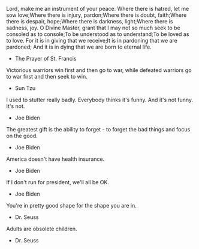 Lord, make me an instrument of your peace. Where there is hatred, let me sow love;Where there is injury, pardon;Where there is doubt, faith;Where there is despair, hope;Where there is darkness, light;Where there is sadness, joy. O Divine Master, grant that I may not so much seek to be consoled as to console;To be understood as to understand;To be loved as to love. For it is in giving that we receive;It is in pardoning that we are pardoned; And it is in dying that we are born to eternal life.
- The Prayer of St. Francis

Victorious warriors win first and then go to war, while defeated warriors go to war first and then seek to win.
- Sun Tzu

I used to stutter really badly. Everybody thinks it's funny. And it's not funny. It's not.
- Joe Biden

The greatest gift is the ability to forget - to forget the bad things and focus on the good.
- Joe Biden

America doesn't have health insurance.
- Joe Biden

If I don't run for president, we'll all be OK.
- Joe Biden

You're in pretty good shape for the shape you are in.
- Dr. Seuss

Adults are obsolete children.
- Dr. Seuss
